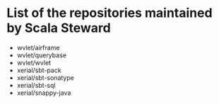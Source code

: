 # List of the repositories maintained by Scala Steward
- wvlet/airframe
- wvlet/querybase
- wvlet/wvlet
- xerial/sbt-pack
- xerial/sbt-sonatype
- xerial/sbt-sql
- xerial/snappy-java
